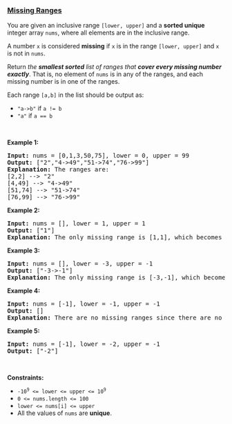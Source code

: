 ### [Missing Ranges](https://leetcode.com/problems/missing-ranges)

<p>You are given an inclusive range <code>[lower, upper]</code> and a <strong>sorted unique</strong> integer array <code>nums</code>, where all elements are in the inclusive range.</p>

<p>A number <code>x</code> is considered <strong>missing</strong> if <code>x</code> is in the range <code>[lower, upper]</code> and <code>x</code> is not in <code>nums</code>.</p>

<p>Return <em>the <strong>smallest sorted</strong> list of ranges that <strong>cover every missing number exactly</strong></em>. That is, no element of <code>nums</code> is in any of the ranges, and each missing number is in one of the ranges.</p>

<p>Each range <code>[a,b]</code> in the list should be output as:</p>

<ul>
	<li><code>&quot;a-&gt;b&quot;</code> if <code>a != b</code></li>
	<li><code>&quot;a&quot;</code> if <code>a == b</code></li>
</ul>

<p>&nbsp;</p>
<p><strong>Example 1:</strong></p>

<pre>
<strong>Input:</strong> nums = [0,1,3,50,75], lower = 0, upper = 99
<strong>Output:</strong> [&quot;2&quot;,&quot;4-&gt;49&quot;,&quot;51-&gt;74&quot;,&quot;76-&gt;99&quot;]
<strong>Explanation:</strong> The ranges are:
[2,2] --&gt; &quot;2&quot;
[4,49] --&gt; &quot;4-&gt;49&quot;
[51,74] --&gt; &quot;51-&gt;74&quot;
[76,99] --&gt; &quot;76-&gt;99&quot;
</pre>

<p><strong>Example 2:</strong></p>

<pre>
<strong>Input:</strong> nums = [], lower = 1, upper = 1
<strong>Output:</strong> [&quot;1&quot;]
<strong>Explanation:</strong> The only missing range is [1,1], which becomes &quot;1&quot;.
</pre>

<p><strong>Example 3:</strong></p>

<pre>
<strong>Input:</strong> nums = [], lower = -3, upper = -1
<strong>Output:</strong> [&quot;-3-&gt;-1&quot;]
<strong>Explanation:</strong> The only missing range is [-3,-1], which becomes &quot;-3-&gt;-1&quot;.
</pre>

<p><strong>Example 4:</strong></p>

<pre>
<strong>Input:</strong> nums = [-1], lower = -1, upper = -1
<strong>Output:</strong> []
<strong>Explanation:</strong> There are no missing ranges since there are no missing numbers.
</pre>

<p><strong>Example 5:</strong></p>

<pre>
<strong>Input:</strong> nums = [-1], lower = -2, upper = -1
<strong>Output:</strong> [&quot;-2&quot;]
</pre>

<p>&nbsp;</p>
<p><strong>Constraints:</strong></p>

<ul>
	<li><code>-10<sup>9</sup> &lt;= lower &lt;= upper &lt;= 10<sup>9</sup></code></li>
	<li><code>0 &lt;= nums.length &lt;= 100</code></li>
	<li><code>lower &lt;= nums[i] &lt;= upper</code></li>
	<li>All the values of <code>nums</code> are <strong>unique</strong>.</li>
</ul>
